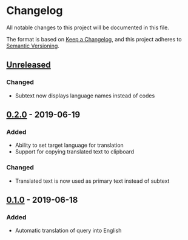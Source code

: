 # Changelog

All notable changes to this project will be documented in this file.

The format is based on [Keep a Changelog](https://keepachangelog.com/en/1.0.0/),
and this project adheres to [Semantic Versioning](https://semver.org/spec/v2.0.0.html).


## [Unreleased]
### Changed
* Subtext now displays language names instead of codes


## [0.2.0] - 2019-06-19
### Added
* Ability to set target language for translation
* Support for copying translated text to clipboard

### Changed
* Translated text is now used as primary text instead of subtext


## [0.1.0] - 2019-06-18
### Added
* Automatic translation of query into English


[Unreleased]: https://github.com/dshoreman/albert-translate/compare/v0.2.0...develop
[0.2.0]: https://github.com/dshoreman/albert-translate/releases/tag/v0.1.0...v0.2.0
[0.1.0]: https://github.com/dshoreman/albert-translate/releases/tag/v0.1.0
